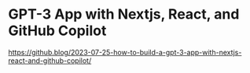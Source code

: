 # GPT-3 App with Nextjs, React, and GitHub Copilot

https://github.blog/2023-07-25-how-to-build-a-gpt-3-app-with-nextjs-react-and-github-copilot/

